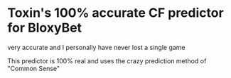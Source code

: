 # Toxin's 100% accurate CF predictor for BloxyBet

very accurate and I personally have never lost a single game

This predictor is 100% real and uses the crazy prediction method of "Common Sense"
